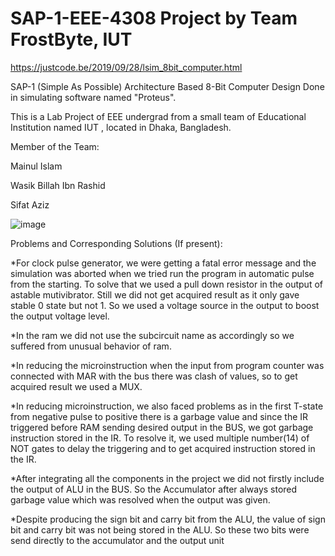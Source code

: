 # SAP-1-EEE-4308 Project by Team FrostByte, IUT

https://justcode.be/2019/09/28/lsim_8bit_computer.html


SAP-1 (Simple As Possible)  Architecture Based 8-Bit Computer Design Done in simulating software named "Proteus".

This is a Lab Project of EEE undergrad from a small team of Educational Institution named IUT , located in Dhaka, Bangladesh.

Member of the Team:

Mainul Islam

Wasik Billah Ibn Rashid

Sifat Aziz


![image](https://github.com/Mainul-Islam-07/SAP-1-8-Bit-Computer-Design/assets/78782260/b7795d27-1d37-492d-b5bb-20017e050311)

Problems and Corresponding Solutions (If present):

*For clock pulse generator, we were getting a fatal error message and the simulation was aborted 
when we tried run the program in automatic pulse from the starting. To solve that we used a pull 
down resistor in the output of astable mutivibrator. Still we did not get acquired result as it only 
gave stable 0 state but not 1. So we used a voltage source in the output to boost the output 
voltage level.

*In the ram we did not use the subcircuit name as accordingly so we suffered from unusual 
behavior of ram.

*In reducing the microinstruction when the input from program counter was connected with 
MAR with the bus there was clash of values, so to get acquired result we used a MUX.

*In reducing microinstruction, we also faced problems as in the first T-state from negative pulse 
to positive there is a garbage value and since the IR triggered before RAM sending desired 
output in the BUS, we got garbage instruction stored in the IR. To resolve it, we used multiple 
number(14) of NOT gates to delay the triggering and to get acquired instruction stored in the IR.

*After integrating all the components in the project we did not firstly include the output of ALU 
in the BUS. So the Accumulator after always stored garbage value which was resolved when the 
output was given.

*Despite producing the sign bit and carry bit from the ALU, the value of sign bit and carry bit 
was not being stored in the ALU. So these two bits were send directly to the accumulator and the 
output unit
